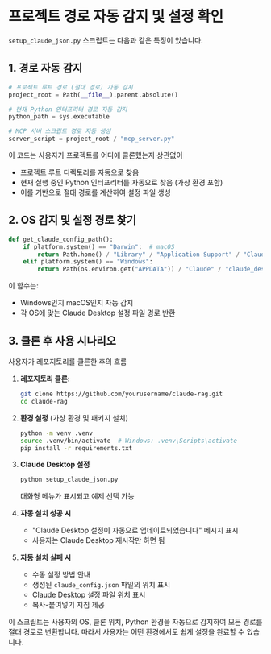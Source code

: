 # 프로젝트 경로 자동 감지 및 설정 확인

`setup_claude_json.py` 스크립트는 다음과 같은 특징이 있습니다.

## 1. 경로 자동 감지

```python
# 프로젝트 루트 경로 (절대 경로) 자동 감지
project_root = Path(__file__).parent.absolute()

# 현재 Python 인터프리터 경로 자동 감지
python_path = sys.executable

# MCP 서버 스크립트 경로 자동 생성
server_script = project_root / "mcp_server.py"
```

이 코드는 사용자가 프로젝트를 어디에 클론했는지 상관없이
- 프로젝트 루트 디렉토리를 자동으로 찾음
- 현재 실행 중인 Python 인터프리터를 자동으로 찾음 (가상 환경 포함)
- 이를 기반으로 절대 경로를 계산하여 설정 파일 생성

## 2. OS 감지 및 설정 경로 찾기

```python
def get_claude_config_path():
    if platform.system() == "Darwin":  # macOS
        return Path.home() / "Library" / "Application Support" / "Claude" / "claude_desktop_config.json"
    elif platform.system() == "Windows":
        return Path(os.environ.get("APPDATA")) / "Claude" / "claude_desktop_config.json"
```

이 함수는:
- Windows인지 macOS인지 자동 감지
- 각 OS에 맞는 Claude Desktop 설정 파일 경로 반환

## 3. 클론 후 사용 시나리오

사용자가 레포지토리를 클론한 후의 흐름

1. **레포지토리 클론**:
   ```bash
   git clone https://github.com/yourusername/claude-rag.git
   cd claude-rag
   ```

2. **환경 설정** (가상 환경 및 패키지 설치)
   ```bash
   python -m venv .venv
   source .venv/bin/activate  # Windows: .venv\Scripts\activate
   pip install -r requirements.txt
   ```

3. **Claude Desktop 설정**
   ```bash
   python setup_claude_json.py
   ```
   대화형 메뉴가 표시되고 예제 선택 가능

4. **자동 설치 성공 시**
   - "Claude Desktop 설정이 자동으로 업데이트되었습니다" 메시지 표시
   - 사용자는 Claude Desktop 재시작만 하면 됨

5. **자동 설치 실패 시**
   - 수동 설정 방법 안내
   - 생성된 `claude_config.json` 파일의 위치 표시
   - Claude Desktop 설정 파일 위치 표시
   - 복사-붙여넣기 지침 제공

이 스크립트는 사용자의 OS, 클론 위치, Python 환경을 자동으로 감지하여 모든 경로를 절대 경로로 변환합니다. 따라서 사용자는 어떤 환경에서도 쉽게 설정을 완료할 수 있습니다.